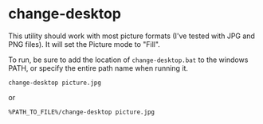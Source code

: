 # change-desktop
This utility should work with most picture formats (I've tested with JPG and PNG files). It will set the Picture mode to "Fill".

To run, be sure to add the location of `change-desktop.bat` to the windows PATH, or specify the entire path name when running it.

```
change-desktop picture.jpg
```

or

```
%PATH_TO_FILE%/change-desktop picture.jpg
```
